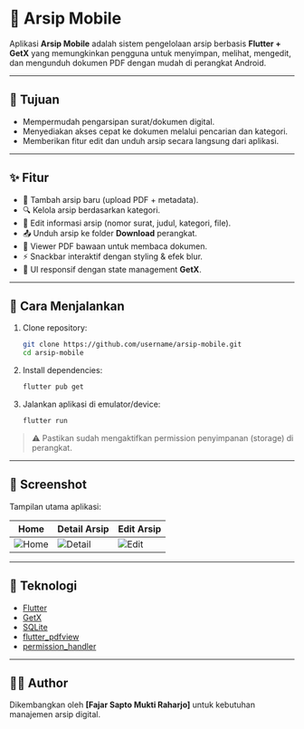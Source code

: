 # 📂 Arsip Mobile

Aplikasi **Arsip Mobile** adalah sistem pengelolaan arsip berbasis **Flutter + GetX** yang memungkinkan pengguna untuk menyimpan, melihat, mengedit, dan mengunduh dokumen PDF dengan mudah di perangkat Android.

---

## 🎯 Tujuan
- Mempermudah pengarsipan surat/dokumen digital.  
- Menyediakan akses cepat ke dokumen melalui pencarian dan kategori.  
- Memberikan fitur edit dan unduh arsip secara langsung dari aplikasi.  

---

## ✨ Fitur
- 📑 Tambah arsip baru (upload PDF + metadata).  
- 🔍 Kelola arsip berdasarkan kategori.  
- 📝 Edit informasi arsip (nomor surat, judul, kategori, file).  
- 📤 Unduh arsip ke folder **Download** perangkat.  
- 📖 Viewer PDF bawaan untuk membaca dokumen.  
- ⚡ Snackbar interaktif dengan styling & efek blur.  
- 🎨 UI responsif dengan state management **GetX**.  

---

## 🚀 Cara Menjalankan
1. Clone repository:
   ```bash
   git clone https://github.com/username/arsip-mobile.git
   cd arsip-mobile
   ```

2. Install dependencies:
   ```bash
   flutter pub get
   ```

3. Jalankan aplikasi di emulator/device:
   ```bash
   flutter run
   ```

> ⚠️ Pastikan sudah mengaktifkan permission penyimpanan (storage) di perangkat.

---

## 📸 Screenshot
Tampilan utama aplikasi:

| Home | Detail Arsip | Edit Arsip |
|------|--------------|------------|
| ![Home](screenshots/home.png) | ![Detail](screenshots/detail.png) | ![Edit](screenshots/edit.png) |

---

## 📌 Teknologi
- [Flutter](https://flutter.dev/)  
- [GetX](https://pub.dev/packages/get)  
- [SQLite](https://pub.dev/packages/sqflite)  
- [flutter_pdfview](https://pub.dev/packages/flutter_pdfview)  
- [permission_handler](https://pub.dev/packages/permission_handler)  

---

## 👨‍💻 Author
Dikembangkan oleh **[Fajar Sapto Mukti Raharjo]** untuk kebutuhan manajemen arsip digital.
